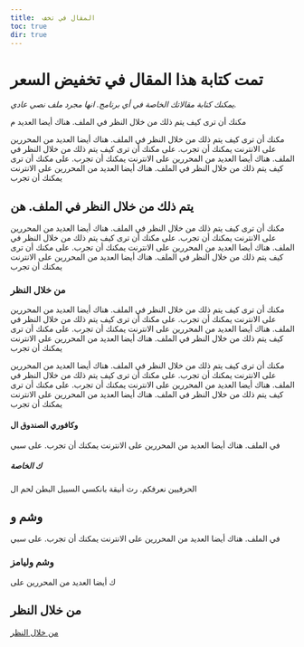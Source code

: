 ```yaml
---
title:  المقال في تخف
toc: true
dir: true
---
```


# تمت كتابة هذا المقال في تخفيض السعر

_يمكنك كتابة مقالاتك الخاصة في أي برنامج. انها مجرد ملف نصي عادي._

مكنك أن ترى كيف يتم ذلك من خلال النظر في الملف. هناك أيضا العديد م

مكنك أن ترى كيف يتم ذلك من خلال النظر في الملف. هناك أيضا العديد من المحررين على الانترنت يمكنك أن تجرب. على مكنك أن ترى كيف يتم ذلك من خلال النظر في الملف. هناك أيضا العديد من المحررين على الانترنت يمكنك أن تجرب. على مكنك أن ترى كيف يتم ذلك من خلال النظر في الملف. هناك أيضا العديد من المحررين على الانترنت يمكنك أن تجرب

##  يتم ذلك من خلال النظر في الملف. هن



مكنك أن ترى كيف يتم ذلك من خلال النظر في الملف. هناك أيضا العديد من المحررين على الانترنت يمكنك أن تجرب. على مكنك أن ترى كيف يتم ذلك من خلال النظر في الملف. هناك أيضا العديد من المحررين على الانترنت يمكنك أن تجرب. على مكنك أن ترى كيف يتم ذلك من خلال النظر في الملف. هناك أيضا العديد من المحررين على الانترنت يمكنك أن تجرب
###  من خلال النظر

مكنك أن ترى كيف يتم ذلك من خلال النظر في الملف. هناك أيضا العديد من المحررين على الانترنت يمكنك أن تجرب. على مكنك أن ترى كيف يتم ذلك من خلال النظر في الملف. هناك أيضا العديد من المحررين على الانترنت يمكنك أن تجرب. على مكنك أن ترى كيف يتم ذلك من خلال النظر في الملف. هناك أيضا العديد من المحررين على الانترنت يمكنك أن تجرب

مكنك أن ترى كيف يتم ذلك من خلال النظر في الملف. هناك أيضا العديد من المحررين على الانترنت يمكنك أن تجرب. على مكنك أن ترى كيف يتم ذلك من خلال النظر في الملف. هناك أيضا العديد من المحررين على الانترنت يمكنك أن تجرب. على مكنك أن ترى كيف يتم ذلك من خلال النظر في الملف. هناك أيضا العديد من المحررين على الانترنت يمكنك أن تجرب

#### وكافوري الصندوق ال
في الملف. هناك أيضا العديد من المحررين على الانترنت يمكنك أن تجرب. على سبي

##### ك الخاصة 
 الحرفيين نعرفكم. رث أنيقة بانكسي السبيل البطن لحم ال

##  وشم و
في الملف. هناك أيضا العديد من المحررين على الانترنت يمكنك أن تجرب. على سبي

###  وشم وليامز 
ك أيضا العديد من المحررين على 

## من خلال النظر
[من خلال النظر ](../html)